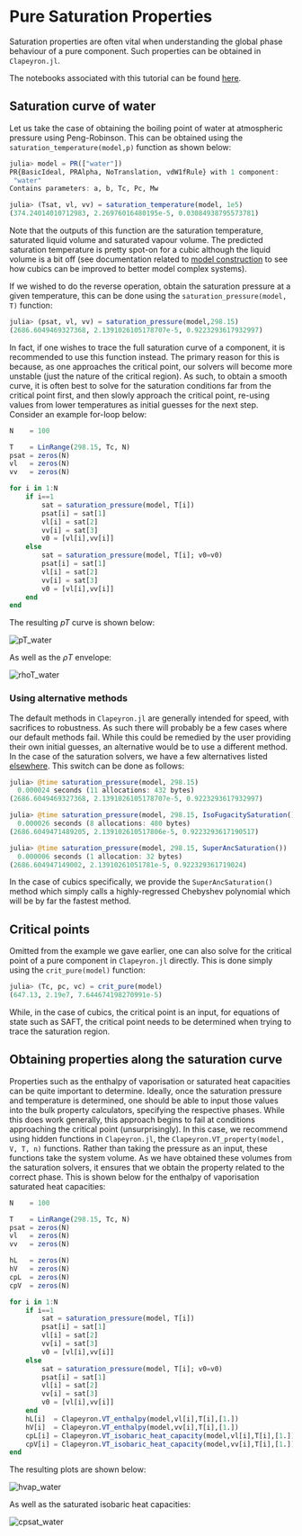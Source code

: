 # Pure Saturation Properties

Saturation properties are often vital when understanding the global phase behaviour of a pure component. Such properties can be obtained in `Clapeyron.jl`.

The notebooks associated with this tutorial can be found [here](../../../examples/pure_saturation_properties.ipynb).

## Saturation curve of water

Let us take the case of obtaining the boiling point of water at atmospheric pressure using Peng-Robinson. This can be obtained using the `saturation_temperature(model,p)` function as shown below:

```julia
julia> model = PR(["water"])
PR{BasicIdeal, PRAlpha, NoTranslation, vdW1fRule} with 1 component:
 "water"
Contains parameters: a, b, Tc, Pc, Mw

julia> (Tsat, vl, vv) = saturation_temperature(model, 1e5)
(374.24014010712983, 2.26976016480195e-5, 0.03084938795573781)
```

Note that the outputs of this function are the saturation temperature, saturated liquid volume and saturated vapour volume. The predicted saturation temperature is pretty spot-on for a cubic although the liquid volume is a bit off (see documentation related to [model construction](./basics_model_construction.md) to see how cubics can be improved to better model complex systems).

If we wished to do the reverse operation, obtain the saturation pressure at a given temperature, this can be done using the `saturation_pressure(model, T)` function:

```julia
julia> (psat, vl, vv) = saturation_pressure(model,298.15)
(2686.6049469327368, 2.1391026105178707e-5, 0.9223293617932997)
```

In fact, if one wishes to trace the full saturation curve of a component, it is recommended to use this function instead. The primary reason for this is because, as one approaches the critical point, our solvers will become more unstable (just the nature of the critical region). As such, to obtain a smooth curve, it is often best to solve for the saturation conditions far from the critical point first, and then slowly approach the critical point, re-using values from lower temperatures as initial guesses for the next step. Consider an example for-loop below:

```julia
N    = 100

T    = LinRange(298.15, Tc, N)
psat = zeros(N)
vl   = zeros(N)
vv   = zeros(N)

for i in 1:N
    if i==1
        sat = saturation_pressure(model, T[i])
        psat[i] = sat[1]
        vl[i] = sat[2]
        vv[i] = sat[3]
        v0 = [vl[i],vv[i]]
    else
        sat = saturation_pressure(model, T[i]; v0=v0)
        psat[i] = sat[1]
        vl[i] = sat[2]
        vv[i] = sat[3]
        v0 = [vl[i],vv[i]]
    end
end
```

The resulting $pT$ curve is shown below:

![pT_water](../assets/pT_water.svg)

As well as the $\rho T$ envelope:

![rhoT_water](../assets/rhoT_water.svg)

### Using alternative methods

The default methods in `Clapeyron.jl` are generally intended for speed, with sacrifices to robustness. As such there will probably be a few cases where our default methods fail. While this could be remedied by the user providing their own initial guesses, an alternative would be to use a different method. In the case of the saturation solvers, we have a few alternatives listed [elsewhere](../properties/pure.md). This switch can be done as follows:

```julia
julia> @time saturation_pressure(model, 298.15)
  0.000024 seconds (11 allocations: 432 bytes)
(2686.6049469327368, 2.1391026105178707e-5, 0.9223293617932997)

julia> @time saturation_pressure(model, 298.15, IsoFugacitySaturation())
  0.000026 seconds (8 allocations: 480 bytes)
(2686.6049471489205, 2.139102610517806e-5, 0.9223293617190517)

julia> @time saturation_pressure(model, 298.15, SuperAncSaturation())
  0.000006 seconds (1 allocation: 32 bytes)
(2686.604947149002, 2.13910261051781e-5, 0.922329361719024)
```

In the case of cubics specifically, we provide the `SuperAncSaturation()` method which simply calls a highly-regressed Chebyshev polynomial which will be by far the fastest method.

## Critical points

Omitted from the example we gave earlier, one can also solve for the critical point of a pure component in `Clapeyron.jl` directly. This is done simply using the `crit_pure(model)` function:

```julia
julia> (Tc, pc, vc) = crit_pure(model)
(647.13, 2.19e7, 7.644674198270991e-5)
```

While, in the case of cubics, the critical point is an input, for equations of state such as SAFT, the critical point needs to be determined when trying to trace the saturation region.

## Obtaining properties along the saturation curve

Properties such as the enthalpy of vaporisation or saturated heat capacities can be quite important to determine. Ideally, once the saturation pressure and temperature is determined, one should be able to input those values into the bulk property calculators, specifying the respective phases. While this does work generally, this approach begins to fail at conditions approaching the critical point (unsurprisingly). In this case, we recommend using hidden functions in `Clapeyron.jl`, the `Clapeyron.VT_property(model, V, T, n)` functions. Rather than taking the pressure as an input, these functions take the system volume. As we have obtained these volumes from the saturation solvers, it ensures that we obtain the property related to the correct phase. This is shown below for the enthalpy of vaporisation saturated heat capacities:

```julia
N    = 100

T    = LinRange(298.15, Tc, N)
psat = zeros(N)
vl   = zeros(N)
vv   = zeros(N)

hL   = zeros(N)
hV   = zeros(N)
cpL  = zeros(N)
cpV  = zeros(N)

for i in 1:N
    if i==1
        sat = saturation_pressure(model, T[i])
        psat[i] = sat[1]
        vl[i] = sat[2]
        vv[i] = sat[3]
        v0 = [vl[i],vv[i]]
    else
        sat = saturation_pressure(model, T[i]; v0=v0)
        psat[i] = sat[1]
        vl[i] = sat[2]
        vv[i] = sat[3]
        v0 = [vl[i],vv[i]]
    end
    hL[i]  = Clapeyron.VT_enthalpy(model,vl[i],T[i],[1.])
    hV[i]  = Clapeyron.VT_enthalpy(model,vv[i],T[i],[1.])
    cpL[i] = Clapeyron.VT_isobaric_heat_capacity(model,vl[i],T[i],[1.])
    cpV[i] = Clapeyron.VT_isobaric_heat_capacity(model,vv[i],T[i],[1.])
end
```

The resulting plots are shown below:

![hvap_water](../assets/hvap_water.svg)

As well as the saturated isobaric heat capacities:

![cpsat_water](../assets/cpsat_water.svg)
